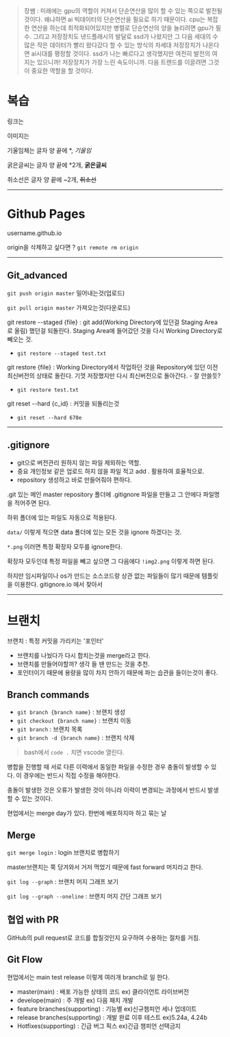 > 장쌤 : 미래에는 gpu의 역할이 커져서 단순연산을 많이 할 수 있는 쪽으로 발전될것이다. 왜냐하면 ai 빅데이터의 단순연산을 필요로 하기 때문이다. cpu는 복잡한 연산을 하는데 최적화되어있지만 병렬로 단순연산의 양을 늘리려면 gpu가 필수. 그리고 저장장치도 낸드플래시의 발달로 ssd가 나왔지만 그 다음 세대의 수많은 작은 데이터가 빨리 왔다갔다 할 수 있는 방식의 차세대 저장장치가 나온다면 ai시대를 평정할 것이다. ssd가 나는 빠르다고 생각했지만 여전히 발전의 여지는 있으니까! 저장장치가 가장 느린 속도이니까. 다음 트렌드를 이끌려면 그것이 중요한 역할을 할 것이다.

# 복습

링크는 []()

이미지는 ![]()

기울임체는 글자 양 끝에 *, *기울임*

굵은글씨는 글자 양 끝에 *2개,  **굵은글씨**

취소선은 글자 양 끝에 ~2개, ~~취소선~~

---

# Github Pages

username.github.io

origin을 삭제하고 싶다면 ? `git remote rm origin`

---

## Git_advanced

``git push origin master`` 밀어내는것(업로드)

``git pull origin master`` 가져오는것(다운로드)

git restore --staged {file} : git add(Working Directory에 있던걸 Staging Area로 올림) 했던걸 되돌린다. Staging Area에 들어갔던 것을 다시 Working Directory로 빼오는 것.

- ``git restore --staged test.txt``

git restore {file} : Working Directory에서 작업하던 것을 Repository에 있던 이전 최신버전의 상태로 돌린다. 기껏 저장했지만 다시 최신버전으로 돌아간다. - 잘 안쓸듯?

- ``git restore test.txt``

git reset --hard {c_id} : 커밋을 되돌리는것

- ``git reset --hard 670e``

---

## .gitignore

- git으로 버전관리 원하지 않는 파일 제외하는 역할.
- 중요 개인정보 같은 업로드 하지 않을 파일 적고 add . 활용하여 효율적으로.
- repository 생성하고 바로 만들어줘야 편하다.

.git 있는 메인 master repository 폴더에 .gitignore 파일을 만들고 그 안에다 파일명을 적어주면 된다.

하위 폴더에 있는 파일도 자동으로 적용된다.

`data/` 이렇게 적으면 data 폴더에 있는 모든 것을 ignore 하겠다는 것.

`*.png` 이러면 특정 확장자 모두를 ignore한다.

확장자 모두인데 특정 파일을 빼고 싶으면 그 다음에다 `!img2.png` 이렇게 하면 된다.

하지만 임시파일이나 os가 만드는 소스코드랑 상관 없는 파일들이 많기 때문에 템플릿을 이용한다. gitignore.io 에서 찾아서

---

# 브랜치

브랜치 : 특정 커밋을 가리키는 '포인터'

- 브랜치를 나눴다가 다시 합치는것을 merge라고 한다.
- 브랜치를 만들어야할까? 생각 들 땐 만드는 것을 추천.
- 포인터이기 때문에 용량을 많이 차지 안하기 때문에 파는 습관을 들이는것이 좋다.

##  Branch commands

- `git branch {branch name}` : 브랜치 생성
- `git checkout {branch name}` : 브랜치 이동
- `git branch` : 브랜치 목록
- `git branch -d {branch name}` : 브랜치 삭제

> bash에서 `code .` 치면 vscode 열린다.

병합을 진행할 때 서로 다른 이력에서 동일한 파일을 수정한 경우 충돌이 발생할 수 있다. 이 경우에는 반드시 직접 수정을 해야한다. 

충돌이 발생한 것은 오류가 발생한 것이 아니라 이력이 변경되는 과정에서 반드시 발생할 수 있는 것이다.

현업에서는 merge day가 있다. 한번에 배포하지마 하고 묶는 날

## Merge

`git merge login` : login 브랜치로 병합하기

master브랜치는 쭉 당겨와서 거저 먹었기 때문에 fast forward 머지라고 한다.

`git log --graph` : 브랜치 머지 그래프 보기

`git log --graph --oneline` : 브랜치 머지 간단 그래프 보기

## 협업 with PR

GitHub의 pull request로 코드를 합칠것인지 요구하여 수용하는 절차를 거침.

## Git Flow

현업에서는 main test release 이렇게 여러개 branch로 일 한다.

- master(main) : 배포 가능한 상태의 코드 ex) 클라이언트 라이브버전
- develope(main) : 주 개발 ex) 다음 패치 개발
- feature branches(supporting) : 기능별 ex)신규챔피언 세나 업데이트
- release branches(supporting) : 개발 완료 이후 테스트 ex)5.24a, 4.24b
- Hotfixes(supporting) : 긴급 버그 픽스 ex)긴급 챔피언 선택금지

